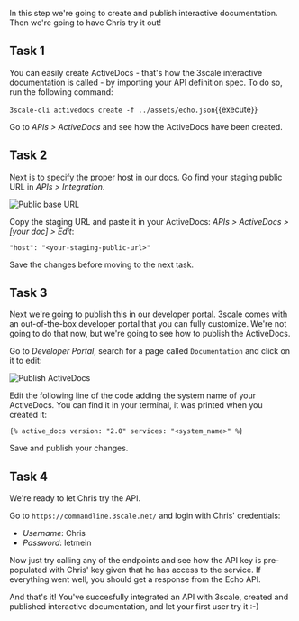 In this step we're going to create and publish interactive documentation. Then we're going to have Chris try it out!

## Task 1

You can easily create ActiveDocs - that's how the 3scale interactive documentation is called - by importing your API definition spec. To do so, run the following command:

`3scale-cli activedocs create -f ../assets/echo.json`{{execute}}

Go to *APIs > ActiveDocs* and see how the ActiveDocs have been created.

## Task 2

Next is to specify the proper host in our docs. Go find your staging public URL in *APIs > Integration*.

![Public base URL](./assets/staging-public-base-url.png)

Copy the staging URL and paste it in your ActiveDocs: *APIs > ActiveDocs > [your doc] > Edit*:

`"host": "<your-staging-public-url>"`

Save the changes before moving to the next task.

## Task 3

Next we're going to publish this in our developer portal. 3scale comes with an out-of-the-box developer portal that you can fully customize. We're not going to do that now, but we're going to see how to publish the ActiveDocs.

Go to *Developer Portal*, search for a page called `Documentation` and click on it to edit:

![Publish ActiveDocs](./assets/activedocs.png)

Edit the following line of the code adding the system name of your ActiveDocs. You can find it in your terminal, it was printed when you created it:

`{% active_docs version: "2.0" services: "<system_name>" %}`

Save and publish your changes.

## Task 4

We're ready to let Chris try the API.

Go to `https://commandline.3scale.net/` and login with Chris' credentials:

- *Username*: Chris
- *Password*: letmein

Now just try calling any of the endpoints and see how the API key is pre-populated with Chris' key given that he has access to the service. If everything went well, you should get a response from the Echo API.

And that's it! You've succesfully integrated an API with 3scale, created and published interactive documentation, and let your first user try it :-)
